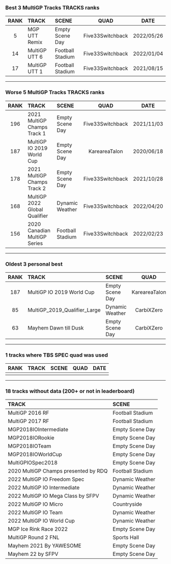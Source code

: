 ### Best 3 MultiGP Tracks TRACKS ranks
|RANK|TRACK|SCENE|QUAD|DATE|
|:---:|:---|:---|:---:|:---:|
|5|MGP UTT Remix|Empty Scene Day|Five33Switchback|2022/05/26|
|14|MultiGP UTT 6|Football Stadium|Five33Switchback|2022/01/04|
|17|MultiGP UTT 1|Football Stadium|Five33Switchback|2021/08/15|
---
### Worse 5 MultiGP Tracks TRACKS ranks
|RANK|TRACK|SCENE|QUAD|DATE|
|:---:|:---|:---|:---:|:---:|
|196|2021 MultiGP Champs Track 1|Empty Scene Day|Five33Switchback|2021/11/03|
|187|MultiGP IO 2019 World Cup|Empty Scene Day|KareareaTalon|2020/06/18|
|178|2021 MultiGP Champs Track 2|Empty Scene Day|Five33Switchback|2021/10/28|
|168|MultiGP 2022 Global Qualifier|Dynamic Weather|Five33Switchback|2022/04/20|
|156|2020 Canadian MultiGP Series|Football Stadium|Five33Switchback|2022/02/23|
---
### Oldest 3 personal best
|RANK|TRACK|SCENE|QUAD|DATE|
|:---:|:---|:---|:---:|:---:|
|187|MultiGP IO 2019 World Cup|Empty Scene Day|KareareaTalon|2020/06/18|
|85|MultiGP_2019_Qualifier_Large|Dynamic Weather|CarbiXZero|2021/03/04|
|63|Mayhem Dawn till Dusk|Empty Scene Day|CarbiXZero|2021/03/08|
---
### 1 tracks where TBS SPEC quad was used
|RANK|TRACK|SCENE|QUAD|DATE|
|:---:|:---|:---|:---:|:---:|
||||||
---
### 18 tracks without data (200+ or not in leaderboard)
|TRACK|SCENE|
|:---|:---|
|MultiGP 2016 RF|Football Stadium|
|MultiGP 2017 RF|Football Stadium|
|MGP2018IOIntermediate|Empty Scene Day|
|MGP2018IORookie|Empty Scene Day|
|MGP2018IOTeam|Empty Scene Day|
|MGP2018IOWorldCup|Empty Scene Day|
|MultiGPIOSpec2018|Empty Scene Day|
|2020 MultiGP Champs presented by RDQ|Football Stadium|
|2022 MultiGP IO Freedom Spec|Dynamic Weather|
|2022 MultiGP IO Intermediate|Dynamic Weather|
|2022 MultiGP IO Mega Class by SFPV|Dynamic Weather|
|2022 MultiGP IO Micro|Countryside|
|2022 MultiGP IO Team|Dynamic Weather|
|2022 MultiGP IO World Cup|Dynamic Weather|
|MGP Ice Rink Race 2022|Empty Scene Day|
|MultiGP Round 2 FNL|Sports Hall|
|Mayhem 2021 By YAWESOME|Empty Scene Day|
|Mayhem 22 by SFPV|Empty Scene Day|
